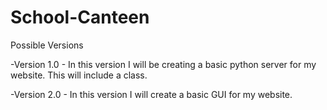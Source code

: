 # School-Canteen

Possible Versions

-Version 1.0 - In this version I will be creating a basic python server for my website. This will include a class.

-Version 2.0 - In this version I will create a basic GUI for my website.

